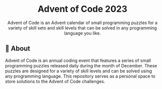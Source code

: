 <h1 align="center">Advent of Code 2023</h1>

<p align="center">Advent of Code is an Advent calendar of small programming puzzles for a variety of skill sets and skill levels that can be solved in any programming language you like.
    <br> 
</p>

## 🧐 About <a name = "about"></a>

Advent of Code is an annual coding event that features a series of small programming puzzles released daily during the month of December. These puzzles are designed for a variety of skill levels and can be solved using any programming language. This repository serves as a personal space to store solutions to the Advent of Code challenges.
